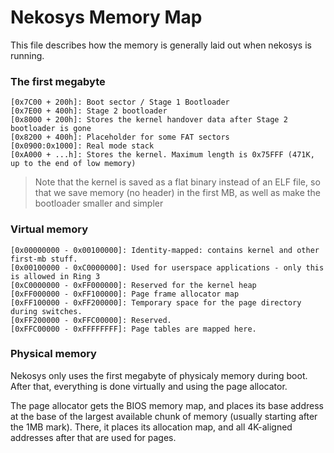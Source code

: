 # Nekosys Memory Map
This file describes how the memory is generally laid out when nekosys is running.

### The first megabyte
```
[0x7C00 + 200h]: Boot sector / Stage 1 Bootloader
[0x7E00 + 400h]: Stage 2 bootloader
[0x8000 + 200h]: Stores the kernel handover data after Stage 2 bootloader is gone
[0x8200 + 400h]: Placeholder for some FAT sectors
[0x0900:0x1000]: Real mode stack
[0xA000 + ...h]: Stores the kernel. Maximum length is 0x75FFF (471K, up to the end of low memory)
```
> Note that the kernel is saved as a flat binary instead of an ELF file, so that we
> save memory (no header) in the first MB, as well as make the bootloader smaller
> and simpler

### Virtual memory
```
[0x00000000 - 0x00100000]: Identity-mapped: contains kernel and other first-mb stuff.
[0x00100000 - 0xC0000000]: Used for userspace applications - only this is allowed in Ring 3
[0xC0000000 - 0xFF000000]: Reserved for the kernel heap
[0xFF000000 - 0xFF100000]: Page frame allocator map
[0xFF100000 - 0xFF200000]: Temporary space for the page directory during switches.
[0xFF200000 - 0xFFC00000]: Reserved.
[0xFFC00000 - 0xFFFFFFFF]: Page tables are mapped here.
```

### Physical memory
Nekosys only uses the first megabyte of physicaly memory during boot.
After that, everything is done virtually and using the page allocator.

The page allocator gets the BIOS memory map, and places its base address
at the base of the largest available chunk of memory (usually starting
after the 1MB mark). There, it places its allocation map, and all 4K-aligned
addresses after that are used for pages.
